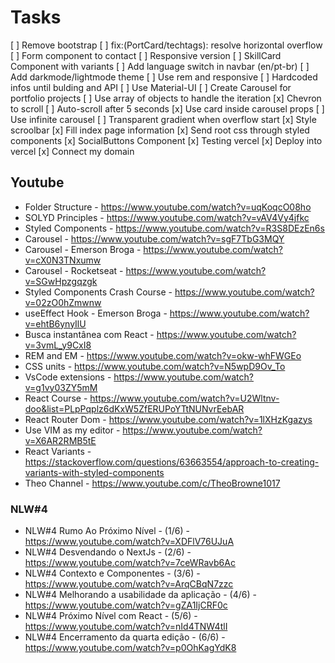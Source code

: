 # Tasks
[ ] Remove bootstrap
[ ] fix:(PortCard/techtags): resolve horizontal overflow
[ ] Form component to contact
[ ] Responsive version
[ ] SkillCard Component with variants
[ ] Add language switch in navbar (en/pt-br)
[ ] Add darkmode/lightmode theme
[ ] Use rem and responsive 
[ ] Hardcoded infos until bulding and API
[ ] Use Material-UI
[ ] Create Carousel for portfolio projects
    [ ] Use array of objects to handle the iteration
    [x] Chevron to scroll
    [ ] Auto-scroll after 5 seconds
    [x] Use card inside carousel props
    [ ] Use infinite carousel
    [ ] Transparent gradient when overflow start
[x] Style scroolbar
[x] Fill index page information
[x] Send root css through styled components
[x] SocialButtons Component
[x] Testing vercel
[x] Deploy into vercel
[x] Connect my domain
 
 
## Youtube

* Folder Structure - https://www.youtube.com/watch?v=uqKoqcO08ho
* SOLYD Principles - https://www.youtube.com/watch?v=vAV4Vy4jfkc
* Styled Components - https://www.youtube.com/watch?v=R3S8DEzEn6s
* Carousel - https://www.youtube.com/watch?v=sgF7TbG3MQY
* Carousel - Emerson Broga - https://www.youtube.com/watch?v=cX0N3TNxumw
* Carousel - Rocketseat - https://www.youtube.com/watch?v=SGwHpzgqzgk
* Styled Components Crash Course - https://www.youtube.com/watch?v=02zO0hZmwnw
* useEffect Hook - Emerson Broga - https://www.youtube.com/watch?v=ehtB6ynyIlU
* Busca instantânea com React - https://www.youtube.com/watch?v=3vmL_y9CxI8
* REM and EM - https://www.youtube.com/watch?v=okw-whFWGEo
* CSS units - https://www.youtube.com/watch?v=N5wpD9Ov_To
* VsCode extensions - https://www.youtube.com/watch?v=g1vy03ZY5mM
* React Course - https://www.youtube.com/watch?v=U2Wltnv-doo&list=PLpPqplz6dKxW5ZfERUPoYTtNUNvrEebAR
* React Router Dom - https://www.youtube.com/watch?v=1lXHzKgazys
* Use VIM as my editor - https://www.youtube.com/watch?v=X6AR2RMB5tE
* React Variants - https://stackoverflow.com/questions/63663554/approach-to-creating-variants-with-styled-components
* Theo Channel - https://www.youtube.com/c/TheoBrowne1017

### NLW#4
* NLW#4 Rumo Ao Próximo Nível - (1/6) - https://www.youtube.com/watch?v=XDFlV76UJuA
* NLW#4 Desvendando o NextJs - (2/6) - https://www.youtube.com/watch?v=7ceWRavb6Ac
* NLW#4 Contexto e Componentes - (3/6) - https://www.youtube.com/watch?v=ArqCBqN7zzc
* NLW#4 Melhorando a usabilidade da aplicação - (4/6) - https://www.youtube.com/watch?v=gZA1IjCRF0c
* NLW#4 Próximo Nível com React - (5/6) - https://www.youtube.com/watch?v=nId4TNW4tlI
* NLW#4 Encerramento da quarta edição - (6/6) - https://www.youtube.com/watch?v=p0OhKagYdK8